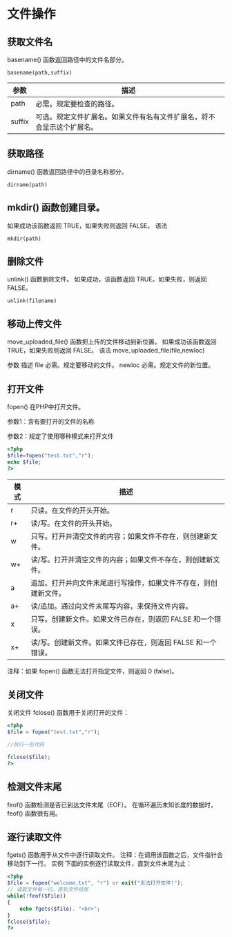 # 文件操作

## 获取文件名

basename() 函数返回路径中的文件名部分。

```
basename(path,suffix)
```

| 参数   | 描述                                                         |
| ------ | ------------------------------------------------------------ |
| path   | 必需。规定要检查的路径。                                     |
| suffix | 可选。规定文件扩展名。如果文件有名有文件扩展名，将不会显示这个扩展名。 |

## 获取路径

dirname() 函数返回路径中的目录名称部分。

```
dirname(path)
```

## mkdir() 函数创建目录。

如果成功该函数返回 TRUE，如果失败则返回 FALSE。 语法

```
mkdir(path)
```

## 删除文件

unlink() 函数删除文件。 如果成功，该函数返回 TRUE。如果失败，则返回 FALSE。

```
unlink(filename)
```

## 移动上传文件

move_uploaded_file() 函数把上传的文件移动到新位置。 如果成功该函数返回 TRUE，如果失败则返回 FALSE。 语法 move_uploaded_file(file,newloc)

参数 描述 file 必需。规定要移动的文件。 newloc 必需。规定文件的新位置。

## 打开文件

fopen() 在PHP中打开文件。

参数1：含有要打开的文件的名称

参数2：规定了使用哪种模式来打开文件

```php
<?php
$file=fopen("test.txt","r");
echo $file;
?>
```

| 模式 | 描述                                                         |
| ---- | ------------------------------------------------------------ |
| r    | 只读。在文件的开头开始。                                     |
| r+   | 读/写。在文件的开头开始。                                    |
| w    | 只写。打开并清空文件的内容；如果文件不存在，则创建新文件。   |
| w+   | 读/写。打开并清空文件的内容；如果文件不存在，则创建新文件。  |
| a    | 追加。打开并向文件末尾进行写操作，如果文件不存在，则创建新文件。 |
| a+   | 读/追加。通过向文件末尾写内容，来保持文件内容。              |
| x    | 只写。创建新文件。如果文件已存在，则返回 FALSE 和一个错误。  |
| x+   | 读/写。创建新文件。如果文件已存在，则返回 FALSE 和一个错误。 |

注释：如果 fopen() 函数无法打开指定文件，则返回 0 (false)。

## 关闭文件

关闭文件 fclose() 函数用于关闭打开的文件：

```php
<?php
$file = fopen("test.txt","r");

//执行一些代码

fclose($file);
?>
```

## 检测文件末尾

feof() 函数检测是否已到达文件末尾（EOF）。 在循环遍历未知长度的数据时，feof() 函数很有用。

## 逐行读取文件

fgets() 函数用于从文件中逐行读取文件。 注释：在调用该函数之后，文件指针会移动到下一行。 实例 下面的实例逐行读取文件，直到文件末尾为止：

```php
<?php
$file = fopen("welcome.txt", "r") or exit("无法打开文件!");
// 读取文件每一行，直到文件结尾
while(!feof($file))
{
    echo fgets($file). "<br>";
}
fclose($file);
?>
```